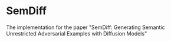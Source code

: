 # SemDiff
The implementation for the paper "SemDiff: Generating Semantic Unrestricted Adversarial Examples with Diffusion Models"
